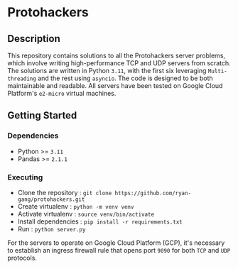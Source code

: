 # Protohackers

## Description

This repository contains solutions to all the Protohackers server problems, which involve writing high-performance TCP and UDP servers from scratch. The solutions are written in Python `3.11`, with the first six leveraging `Multi-threading` and the rest using `asyncio`. The code is designed to be both maintainable and readable. All servers have been tested on Google Cloud Platform's `e2-micro` virtual machines.

## Getting Started

### Dependencies

- Python >= `3.11`
- Pandas >= `2.1.1`

### Executing

- Clone the repository : `git clone https://github.com/ryan-gang/protohackers.git`
- Create virtualenv : `python -m venv venv`
- Activate virtualenv : `source venv/bin/activate`
- Install dependencies : `pip install -r requirements.txt`
- Run : `python server.py`

For the servers to operate on Google Cloud Platform (GCP), it's necessary to establish an ingress firewall rule that opens port `9090` for both `TCP` and `UDP` protocols.